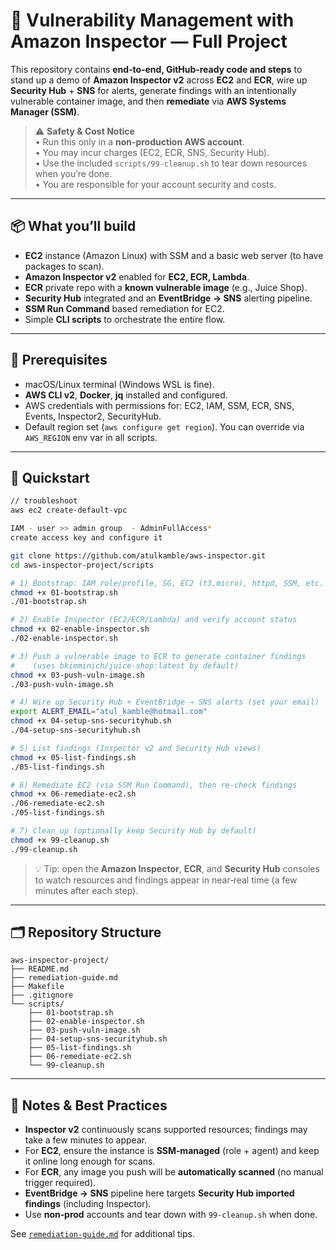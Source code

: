 # 🔹 Vulnerability Management with Amazon Inspector — Full Project

This repository contains **end‑to‑end, GitHub‑ready code and steps** to stand up a demo of **Amazon Inspector v2** across **EC2** and **ECR**, wire up **Security Hub** + **SNS** for alerts, generate findings with an intentionally vulnerable container image, and then **remediate** via **AWS Systems Manager (SSM)**.

> ⚠️ **Safety & Cost Notice**  
> • Run this only in a **non‑production AWS account**.  
> • You may incur charges (EC2, ECR, SNS, Security Hub).  
> • Use the included `scripts/99-cleanup.sh` to tear down resources when you’re done.  
> • You are responsible for your account security and costs.

---

## 📦 What you’ll build

- **EC2** instance (Amazon Linux) with SSM and a basic web server (to have packages to scan).
- **Amazon Inspector v2** enabled for **EC2, ECR, Lambda**.
- **ECR** private repo with a **known vulnerable image** (e.g., Juice Shop).
- **Security Hub** integrated and an **EventBridge → SNS** alerting pipeline.
- **SSM Run Command** based remediation for EC2.
- Simple **CLI scripts** to orchestrate the entire flow.

---

## 🧰 Prerequisites

- macOS/Linux terminal (Windows WSL is fine).
- **AWS CLI v2**, **Docker**, **jq** installed and configured.
- AWS credentials with permissions for: EC2, IAM, SSM, ECR, SNS, Events, Inspector2, SecurityHub.
- Default region set (`aws configure get region`). You can override via `AWS_REGION` env var in all scripts.

---

## 🚀 Quickstart

```bash
// troubleshoot 
aws ec2 create-default-vpc

IAM - user >> admin group  - AdminFullAccess*
create access key and configure it 

git clone https://github.com/atulkamble/aws-inspector.git
cd aws-inspector-project/scripts

# 1) Bootstrap: IAM role/profile, SG, EC2 (t3.micro), httpd, SSM, etc.
chmod +x 01-bootstrap.sh
./01-bootstrap.sh

# 2) Enable Inspector (EC2/ECR/Lambda) and verify account status
chmod +x 02-enable-inspector.sh
./02-enable-inspector.sh

# 3) Push a vulnerable image to ECR to generate container findings
#    (uses bkimminich/juice-shop:latest by default)
chmod +x 03-push-vuln-image.sh
./03-push-vuln-image.sh

# 4) Wire up Security Hub + EventBridge → SNS alerts (set your email)
export ALERT_EMAIL="atul_kamble@hotmail.com"
chmod +x 04-setup-sns-securityhub.sh
./04-setup-sns-securityhub.sh

# 5) List findings (Inspector v2 and Security Hub views)
chmod +x 05-list-findings.sh
./05-list-findings.sh

# 6) Remediate EC2 (via SSM Run Command), then re-check findings
chmod +x 06-remediate-ec2.sh
./06-remediate-ec2.sh
./05-list-findings.sh

# 7) Clean up (optionally keep Security Hub by default)
chmod +x 99-cleanup.sh
./99-cleanup.sh
```

> 💡 Tip: open the **Amazon Inspector**, **ECR**, and **Security Hub** consoles to watch resources and findings appear in near‑real time (a few minutes after each step).

---

## 🗂️ Repository Structure

```
aws-inspector-project/
├── README.md
├── remediation-guide.md
├── Makefile
├── .gitignore
└── scripts/
    ├── 01-bootstrap.sh
    ├── 02-enable-inspector.sh
    ├── 03-push-vuln-image.sh
    ├── 04-setup-sns-securityhub.sh
    ├── 05-list-findings.sh
    ├── 06-remediate-ec2.sh
    └── 99-cleanup.sh
```

---

## 📝 Notes & Best Practices

- **Inspector v2** continuously scans supported resources; findings may take a few minutes to appear.  
- For **EC2**, ensure the instance is **SSM‑managed** (role + agent) and keep it online long enough for scans.  
- For **ECR**, any image you push will be **automatically scanned** (no manual trigger required).  
- **EventBridge → SNS** pipeline here targets **Security Hub imported findings** (including Inspector).  
- Use **non‑prod** accounts and tear down with `99-cleanup.sh` when done.

See [`remediation-guide.md`](./remediation-guide.md) for additional tips.
